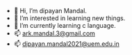 - 👋 Hi, I’m dipayan Mandal.
- 👀 I’m interested in learning new things.
- 🌱 I’m currently learning c language.
- 📫 ark.mandal.3@gmail.com
- 📫 dipayan.mandal2021@uem.edu.in

<!---
soloxdipayan/soloxdipayan is a ✨ special ✨ repository because its `README.md` (this file) appears on your GitHub profile.
You can click the Preview link to take a look at your changes.
--->
